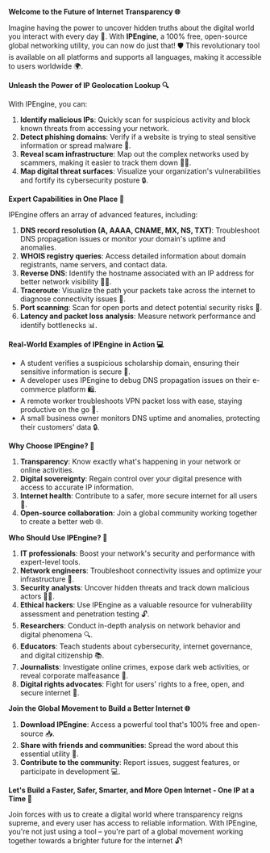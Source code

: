 **Welcome to the Future of Internet Transparency 🌐**

Imagine having the power to uncover hidden truths about the digital world you interact with every day 🤖. With **IPEngine**, a 100% free, open-source global networking utility, you can now do just that! 🛡️ This revolutionary tool is available on all platforms and supports all languages, making it accessible to users worldwide 🌍.

**Unleash the Power of IP Geolocation Lookup 🔍**

With IPEngine, you can:

1. **Identify malicious IPs**: Quickly scan for suspicious activity and block known threats from accessing your network.
2. **Detect phishing domains**: Verify if a website is trying to steal sensitive information or spread malware 🚨.
3. **Reveal scam infrastructure**: Map out the complex networks used by scammers, making it easier to track them down 👮‍♂️.
4. **Map digital threat surfaces**: Visualize your organization's vulnerabilities and fortify its cybersecurity posture 🔒.

**Expert Capabilities in One Place 📡**

IPEngine offers an array of advanced features, including:

1. **DNS record resolution (A, AAAA, CNAME, MX, NS, TXT)**: Troubleshoot DNS propagation issues or monitor your domain's uptime and anomalies.
2. **WHOIS registry queries**: Access detailed information about domain registrants, name servers, and contact data.
3. **Reverse DNS**: Identify the hostname associated with an IP address for better network visibility 🕵️‍♂️.
4. **Traceroute**: Visualize the path your packets take across the internet to diagnose connectivity issues 👣.
5. **Port scanning**: Scan for open ports and detect potential security risks 🔴.
6. **Latency and packet loss analysis**: Measure network performance and identify bottlenecks 📊.

**Real-World Examples of IPEngine in Action 💻**

* A student verifies a suspicious scholarship domain, ensuring their sensitive information is secure 🎉.
* A developer uses IPEngine to debug DNS propagation issues on their e-commerce platform 🛍️.
* A remote worker troubleshoots VPN packet loss with ease, staying productive on the go 🚀.
* A small business owner monitors DNS uptime and anomalies, protecting their customers' data 🔒.

**Why Choose IPEngine? 🌟**

1. **Transparency**: Know exactly what's happening in your network or online activities.
2. **Digital sovereignty**: Regain control over your digital presence with access to accurate IP information.
3. **Internet health**: Contribute to a safer, more secure internet for all users 🤝.
4. **Open-source collaboration**: Join a global community working together to create a better web 🌐.

**Who Should Use IPEngine? 👥**

1. **IT professionals**: Boost your network's security and performance with expert-level tools.
2. **Network engineers**: Troubleshoot connectivity issues and optimize your infrastructure 🔧.
3. **Security analysts**: Uncover hidden threats and track down malicious actors 🕵️‍♀️.
4. **Ethical hackers**: Use IPEngine as a valuable resource for vulnerability assessment and penetration testing 🔓.
5. **Researchers**: Conduct in-depth analysis on network behavior and digital phenomena 🔍.
6. **Educators**: Teach students about cybersecurity, internet governance, and digital citizenship 📚.
7. **Journalists**: Investigate online crimes, expose dark web activities, or reveal corporate malfeasance 🔮.
8. **Digital rights advocates**: Fight for users' rights to a free, open, and secure internet 💪.

**Join the Global Movement to Build a Better Internet 🌐**

1. **Download IPEngine**: Access a powerful tool that's 100% free and open-source 📥.
2. **Share with friends and communities**: Spread the word about this essential utility 🔁.
3. **Contribute to the community**: Report issues, suggest features, or participate in development 💻.

**Let's Build a Faster, Safer, Smarter, and More Open Internet - One IP at a Time 🚀**

Join forces with us to create a digital world where transparency reigns supreme, and every user has access to reliable information. With IPEngine, you're not just using a tool – you're part of a global movement working together towards a brighter future for the internet 🔓!